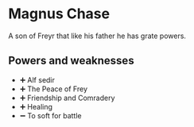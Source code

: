 # Magnus Chase

A son of Freyr that like his father he has grate powers.

## Powers and weaknesses

- ➕ Alf sedir
- ➕ The Peace of Frey
- ➕ Friendship and Comradery
- ➕ Healing
- ➖ To soft for battle